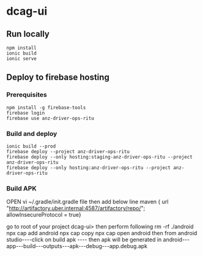 # dcag-ui

## Run locally
````
npm install
ionic build
ionic serve
````

## Deploy to firebase hosting
### Prerequisites
````
npm install -g firebase-tools
firebase login
firebase use anz-driver-ops-ritu
````

### Build and deploy
````
ionic build --prod
firebase deploy --project anz-driver-ops-ritu
firebase deploy --only hosting:staging-anz-driver-ops-ritu --project anz-driver-ops-ritu
firebase deploy --only hosting:anz-driver-ops-ritu --project anz-driver-ops-ritu
````
### Build APK
OPEN  vi ~/.gradle/init.gradle file then add below line
maven { url "http://artifactory.uber.internal:4587/artifactory/repo/";  allowInsecureProtocol = true}

go to root of your project dcag-ui>  then perform following
rm -rf ./android
npx cap add android
npx cap copy
npx cap open android
then from android studio----click on build apk ----
then apk will be generated in android---app---build---outputs---apk---debug---app.debug.apk
